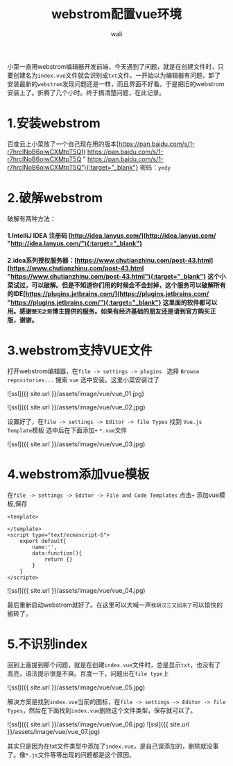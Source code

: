 ﻿---
layout: post
title: webstrom配置vue环境
tagline: webstrom下面识别VUE文件
category: vue      #分类
author: wali    #作者
tag: vue     #标签
ghurl:        #github url
ghurl_zip:   #github zip下载
comments: true

post_nav: ["1.安装webstrom","2.破解webstrom","3.webstrom支持VUE文件","4.webstrom添加vue模板","5.不识别index"]
---

小菜一直用webstrom编辑器开发前端，今天遇到了问题，就是在创建文件时，只要创建名为`index.vue`文件就会识别成`txt`文件。一开始以为编辑器有问题，卸了安装最新的`webstrom`发现问题还是一样，而且界面不好看。于是把旧的webstrom安装上了。折腾了几个小时。终于搞清楚问题，在此记录。

# 1.安装webstrom

百度云上小菜放了一个自己现在用的版本[https://pan.baidu.com/s/1-r7hrclNoB6oiwCXMtpT5Q]( https://pan.baidu.com/s/1-r7hrclNoB6oiwCXMtpT5Q " https://pan.baidu.com/s/1-r7hrclNoB6oiwCXMtpT5Q"){:target="_blank"} 密码：`yedy`


# 2.破解webstrom

破解有两种方法：

#### 1.IntelliJ IDEA 注册码 [http://idea.lanyus.com/](http://idea.lanyus.com/ "http://idea.lanyus.com/"){:target="_blank"} 

#### 2.idea系列授权服务器：[https://www.chutianzhinu.com/post-43.html](https://www.chutianzhinu.com/post-43.html "https://www.chutianzhinu.com/post-43.html"){:target="_blank"} 这个小菜试过，可以破解。但是不知道你们用的时候会不会封掉，这个服务可以破解所有的IDE[https://plugins.jetbrains.com/](https://plugins.jetbrains.com/ "https://plugins.jetbrains.com/"){:target="_blank"} 这里面的软件都可以用。感谢`楚天之怒`博主提供的服务。如果有经济基础的朋友还是请到官方购买正版，谢谢。


# 3.webstrom支持VUE文件

打开webstrom编辑器，在`file -> settings -> plugins ` 选择 `Browse repositories...` 搜索 `vue` 选中安装。这里小菜安装过了

![ssl]({{ site.url }}/assets/image/vue/vue_01.jpg)

![ssl]({{ site.url }}/assets/image/vue/vue_02.jpg)

设置好了，在`file -> settings -> Editor -> file Types` 找到 `Vue.js Template`模板 选中后在下面添加`+` `*.vue`文件

![ssl]({{ site.url }}/assets/image/vue/vue_03.jpg)

# 4.webstrom添加vue模板

在`file -> settings -> Editor -> File and Code Templates` 点击`+` 添加vue模板,保存

```javascipt
<template>
    
</template>
<script type="text/ecmascript-6">
    export default{
        name:'',
        data:function(){
            return {}
        }
    }
</scripte>
```

![ssl]({{ site.url }}/assets/image/vue/vue_04.jpg)

最后重新启动webstrom就好了。在这里可以大喊一声`我胡汉三又回来了`可以愉快的搬砖了。

# 5.不识别index

回到上面提到那个问题，就是在创建`index.vue`文件时，总是显示`txt`，也没有了高亮，语法提示很是不爽。百度一下，问题出在`file type`上

![ssl]({{ site.url }}/assets/image/vue/vue_05.jpg)

解决方案是找到`index.vue`当前的图标，在`file -> settings -> Editor -> file Types`，然后在下面找到`index.vue`删除这个文件类型，保存就可以了。

![ssl]({{ site.url }}/assets/image/vue/vue_06.jpg)
![ssl]({{ site.url }}/assets/image/vue/vue_07.jpg)

其实只是因为在txt文件类型中添加了`index.vue`，是自己误添加的，删除就没事了。像`*.js`文件等等出现的问题都是这个原因。















